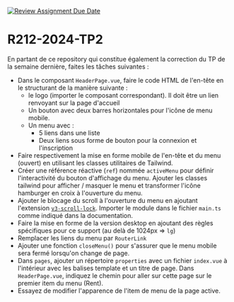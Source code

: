 [![Review Assignment Due Date](https://classroom.github.com/assets/deadline-readme-button-24ddc0f5d75046c5622901739e7c5dd533143b0c8e959d652212380cedb1ea36.svg)](https://classroom.github.com/a/v3wCT2_g)
# R212-2024-TP2

En partant de ce repository qui constitue également la correction du TP de la semaine dernière, faites les tâches suivantes :

- Dans le composant `HeaderPage.vue`, faire le code HTML de l'en-tête en le structurant de la manière suivante :
  - le logo (importer le composant correspondant). Il doit être un lien renvoyant sur la page d'accueil
  - Un bouton avec deux barres horizontales pour l'icône de menu mobile.
  - Un menu avec :
    - 5 liens dans une liste
    - Deux liens sous forme de bouton pour la connexion et l'inscription
- Faire respectivement la mise en forme mobile de l'en-tête et du menu (ouvert) en utilisant les classes utilitaires de Tailwind.
- Créer une référence réactive (`ref`) nommée `activeMenu` pour définir l'interactivité du bouton d'affichage du menu. Ajouter les classes tailwind pour afficher / masquer le menu et transformer l'icône hamburger en croix à l'ouverture du menu.
- Ajouter le blocage du scroll à l'ouverture du menu en ajoutant l'extension [`v3-scroll-lock`](https://github.com/bcastlel/v3-scroll-lock). Importer le module dans le fichier `main.ts` comme indiqué dans la documentation.
- Faire la mise en forme de la version desktop en ajoutant des règles spécifiques pour ce support (au delà de 1024px => `lg`)
- Remplacer les liens du menu par `RouterLink`
- Ajouter une fonction `closeMenu()` pour s'assurer que le menu mobile sera fermé lorsqu'on change de page.
- Dans `pages`, ajouter un répertoire `properties` avec un fichier `index.vue` à l'intérieur avec les balises template et un titre de page. Dans `HeaderPage.vue`, indiquez le chemin pour aller sur cette page sur le premier item du menu (Rent).
- Essayez de modifier l'apparence de l'item de menu de la page active.
